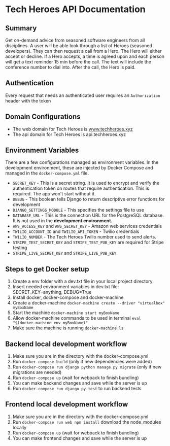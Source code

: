 # Tech Heroes API Documentation

## Summary
Get on-demand advice from seasoned software engineers from all disciplines. A user will be able look through a list of Heroes (seasoned developers). They can then request a call from a Hero. The Hero will either accept or decline. If a Hero accepts, a time is agreed upon and each person will get a text reminder 15 min before the call. The text will include the conference number to dial into. After the call, the Hero is paid.


## Authentication
Every request that needs an authenticated user requires an `Authorization` header with the token

## Domain Configurations
* The web domain for Tech Heroes is www.techheroes.xyz
* The api domain for Tech Heroes is api.techheroes.xyz

## Environment Variables
There are a few configurations managed as environment variables. In the development environment, these are injected by Docker Compose and managed in the `docker-compose.yml` file.

* `SECRET_KEY` - This is a secret string. It is used to encrypt and verify the authentication token on routes that require authentication. This is required. The app won't start without it.
* `DEBUG` - This boolean tells Django to return descriptive error functions for development
* `DJANGO_SETTINGS_MODULE` - This specifies the settings file to use
* `DATABASE_URL` - This is the connection URL for the PostgreSQL database. It is not used in the **development environment**.
* `AWS_ACCESS_KEY` and `AWS_SECRET_KEY` - Amazon web services credentials
* `TWILIO_ACCOUNT_ID` and `TWILIO_API_TOKEN` - Twilio credentials
* `TWILIO_NUMBER` - The Tech Heroes Twilio number used to send alerts.
* `STRIPE_TEST_SECRET_KEY` and `STRIPE_TEST_PUB_KEY` are required for Stripe testing
* `STRIPE_LIVE_SECRET_KEY` and `STRIPE_LIVE_PUB_KEY`

## Steps to get Docker setup
1. Create a env folder with a dev.txt file in your local project directory
2. Insert needed environment variables in dev.txt file: SECRET_KEY=anything, DEBUG=True
3. Install docker, docker-compose and docker-machine
4. Create a docker-machine `docker-machine create --driver "virtualbox" myBoxName`
5. Start the machine `docker-machine start myBoxName`
6. Allow docker-machine commands to be used in terminal `eval "$(docker-machine env myBoxName)"`
7. Make sure the machine is running `docker-machine ls`

## Backend local development workflow
1. Make sure you are in the directory with the docker-compose.yml
2. Run `docker-compose build` (only if new dependencies were added)
3. Run `docker-compose run django python manage.py migrate` (only if new migrations are needed)
4. Run `docker-compose up` (wait for webpack to finish bundling)
5. You can make backend changes and save while the server is up
6. Run `docker-compose run django py.test` to run backend tests

## Frontend local development workflow
1. Make sure you are in the directory with the docker-compose.yml
2. Run `docker-compose run web npm install` download the node_modules locally
3. Run `docker-compose up` (wait for webpack to finish bundling)
4. You can make frontend changes and save while the server is up

